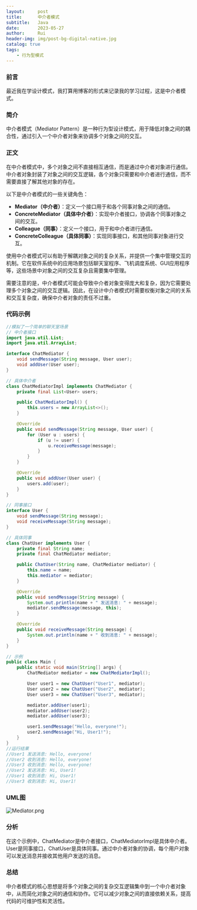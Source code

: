 ```yaml
---
layout:     post
title:      中介者模式
subtitle:   Java
date:       2023-05-27
author:     Rui
header-img: img/post-bg-digital-native.jpg
catalog: true
tags:
    - 行为型模式
---
```

### 前言
最近我在学设计模式，我打算用博客的形式来记录我的学习过程，这是中介者模式。
### 简介
中介者模式（Mediator Pattern）是一种行为型设计模式，用于降低对象之间的耦合性，通过引入一个中介者对象来协调多个对象之间的交互。
### 正文

在中介者模式中，多个对象之间不直接相互通信，而是通过中介者对象进行通信。中介者对象封装了对象之间的交互逻辑，各个对象只需要和中介者进行通信，而不需要直接了解其他对象的存在。

以下是中介者模式的一些关键角色：

- **Mediator（中介者）**：定义一个接口用于和各个同事对象之间的通信。
- **ConcreteMediator（具体中介者）**：实现中介者接口，协调各个同事对象之间的交互。
- **Colleague（同事）**：定义一个接口，用于和中介者进行通信。
- **ConcreteColleague（具体同事）**：实现同事接口，和其他同事对象进行交互。

使用中介者模式可以有助于解耦对象之间的复杂关系，并提供一个集中管理交互的机制。它在软件系统中的应用场景包括聊天室程序、飞机调度系统、GUI应用程序等，这些场景中对象之间的交互复杂且需要集中管理。

需要注意的是，中介者模式可能会导致中介者对象变得庞大和复杂，因为它需要处理多个对象之间的交互逻辑。因此，在设计中介者模式时需要权衡对象之间的关系和交互复杂度，确保中介者对象的责任不过重。


### 代码示例
```java
//模拟了一个简单的聊天室场景
// 中介者接口
import java.util.List;
import java.util.ArrayList;

interface ChatMediator {
    void sendMessage(String message, User user);
    void addUser(User user);
}

// 具体中介者
class ChatMediatorImpl implements ChatMediator {
    private final List<User> users;

    public ChatMediatorImpl() {
        this.users = new ArrayList<>();
    }

    @Override
    public void sendMessage(String message, User user) {
        for (User u : users) {
            if (u != user) {
                u.receiveMessage(message);
            }
        }
    }

    @Override
    public void addUser(User user) {
        users.add(user);
    }
}

// 同事接口
interface User {
    void sendMessage(String message);
    void receiveMessage(String message);
}

// 具体同事
class ChatUser implements User {
    private final String name;
    private final ChatMediator mediator;

    public ChatUser(String name, ChatMediator mediator) {
        this.name = name;
        this.mediator = mediator;
    }

    @Override
    public void sendMessage(String message) {
        System.out.println(name + " 发送消息: " + message);
        mediator.sendMessage(message, this);
    }

    @Override
    public void receiveMessage(String message) {
        System.out.println(name + " 收到消息: " + message);
    }
}

// 示例
public class Main {
    public static void main(String[] args) {
        ChatMediator mediator = new ChatMediatorImpl();

        User user1 = new ChatUser("User1", mediator);
        User user2 = new ChatUser("User2", mediator);
        User user3 = new ChatUser("User3", mediator);

        mediator.addUser(user1);
        mediator.addUser(user2);
        mediator.addUser(user3);

        user1.sendMessage("Hello, everyone!");
        user2.sendMessage("Hi, User1!");
    }
}
//运行结果
//User1 发送消息: Hello, everyone!
//User2 收到消息: Hello, everyone!
//User3 收到消息: Hello, everyone!
//User2 发送消息: Hi, User1!
//User1 收到消息: Hi, User1!
//User3 收到消息: Hi, User1!

```
### UML图
![Mediator.png](https://i.postimg.cc/2j1NCS0W/Mediator.png)

### 分析
在这个示例中，ChatMediator是中介者接口，ChatMediatorImpl是具体中介者。User是同事接口，ChatUser是具体同事。通过中介者对象的协调，每个用户对象可以发送消息并接收其他用户发送的消息。
### 总结
中介者模式的核心思想是将多个对象之间的复杂交互逻辑集中到一个中介者对象中，从而简化对象之间的通信和协作。它可以减少对象之间的直接依赖关系，提高代码的可维护性和灵活性。

